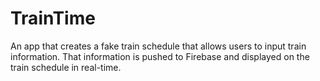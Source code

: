 # TrainTime

An app that creates a fake train schedule that allows users to input train information. That information is pushed to Firebase
and displayed on the train schedule in real-time. 
